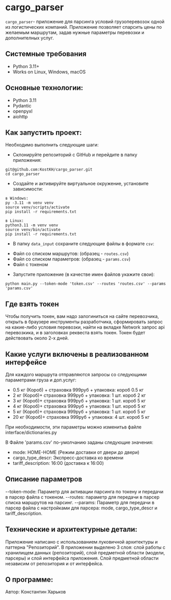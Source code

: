 # cargo_parser

`cargo_parser`- приложение для парсинга условий грузоперевозок одной из логистических компаний. Приложение позволяет спарсить цены по желаемым маршрутам, задав нужные параметры перевозки и дополнителных услуг.

## Системные требования
- Python 3.11+
- Works on Linux, Windows, macOS

## Основные технологии:
- Python 3.11
- Pydantic
- openpyxl
- aiohttp

## Как запустить проект:
Необходимо выполнить следующие шаги:
- Склонируйте репозиторий с GitHub и перейдите в папку приложения:
```
git@github.com:KostKH/cargo_parser.git
cd cargo_parser
```
- Создайте и активируйте виртуальное окружение, установите зависимости:
```
в Windows:
py -3.11 -m venv venv
source venv/scripts/activate
pip install -r requirements.txt

в Linux:
python3.11 -m venv venv
source venv/bin/activate
pip install -r requirements.txt
```
- В папку `data_input` сохраните следующие файлы в формате `csv`:
* Файл со списком маршрутов: (образец - `routes.csv`)
* Файл со списком параметров: (образец - `params.csv`)
* Файл с токеном

- Запустите приложение (в качестве имен файлов укажите свои):
```
python main.py --token-mode 'token.csv' --routes 'routes.csv' --params 'params.csv'
```


## Где взять токен
Чтобы получить токен, вам надо залогиниться на сайте перевозчика, открыть в браузере инструменты разработчика, сформировать запрос на какие-либо условия перевозки, найти на вкладке Network запрос api перевозкика, и в заголовках реквеста взять токен. Токен будет действовать около 2-х дней.

## Какие услуги включены в реализованном интерфейсе
Для каждого маршрута отправляются запросы со следующими параметрами груза и доп.услуг:
- 0.5 кг (Короб) + страховка 999руб + упаковка: короб 0.5 кг
- 2 кг (Короб)+ страховка 999руб + упаковка: 1 шт. короб 2 кг
- 3 кг (Короб)+ страховка 999руб + упаковка: 1 шт. короб 5 кг
- 4 кг (Короб)+ страховка 999руб + упаковка: 1 шт. короб 5 кг
- 5 кг (Короб)+ страховка 999руб + упаковка: 1 шт. короб 5 кг
- 20 кг (Короб)+ страховка 999руб + упаковка: 4 шт. короб 5 кг

При необходимости, эти параметры можно изменитьв файле interface/dictionaries.py

В Файле 'params.csv' по-умолчанию заданы следующие значения:
- mode: HOME-HOME (Режим доставки от двери до двери)
- cargo_type_descr: Экспресс-доставка ко времени
- tariff_description: 16:00 (доставка к 16:00)

## Описание параметров

--token-mode: Параметр для активации парсинга по токену и передачи в парсер файла с токеном. 
--routes: параметр для передачи в парсер списка маршрутов на парсинг. 
--params: Параметр для передачи в парсер файла с настройками для парсера: mode, cargo_type_descr и tariff_description.

## Технические и архитектурные детали:

Приложение написано с использованием луковичной архитектуры и паттерна "Репозиторий".
В приложении выделено 3 слоя: слой работы с хранилищем данных (репозиторий), слой предметной области (модели, парсеры) и слой интерфейса приложения. Слой предметной области независим от репозитория и от интерфейса.

## О программе:

Автор: Константин Харьков